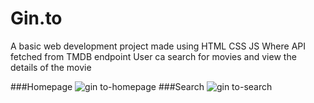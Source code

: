 # Gin.to
A basic web development project made using HTML CSS JS
Where API fetched from TMDB endpoint 
User ca search for movies and view the details of the movie

###Homepage
![gin to-homepage](https://github.com/Abhi-Shek17/Gin.to/assets/136077817/2f82018f-ac64-4204-8070-9da93f70885a)
###Search
![gin to-search](https://github.com/Abhi-Shek17/Gin.to/assets/136077817/13375ee5-c39f-4f32-9345-bf7513a1e639)
